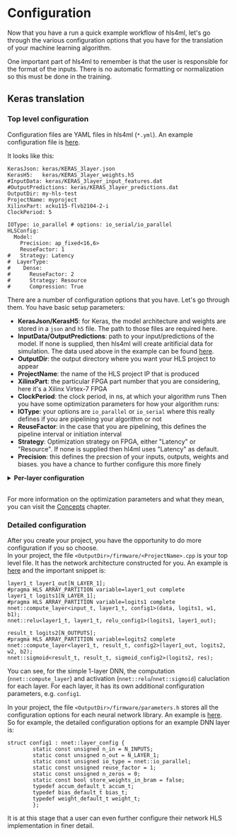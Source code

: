 # Configuration

Now that you have a run a quick example workflow of hls4ml, let's go through the various configuration options that you have for the translation of your machine learning algorithm.  

One important part of hls4ml to remember is that the user is responsible for the format of the inputs.  There is no automatic formatting or normalization so this must be done in the training. 

## Keras translation

### Top level configuration

Configuration files are YAML files in hls4ml (`*.yml`). An example configuration file is [here](https://github.com/hls-fpga-machine-learning/hls4ml/blob/master/example-models/keras-config.yml).

It looks like this:

```
KerasJson: keras/KERAS_3layer.json
KerasH5:   keras/KERAS_3layer_weights.h5
#InputData: keras/KERAS_3layer_input_features.dat
#OutputPredictions: keras/KERAS_3layer_predictions.dat
OutputDir: my-hls-test
ProjectName: myproject
XilinxPart: xcku115-flvb2104-2-i
ClockPeriod: 5

IOType: io_parallel # options: io_serial/io_parallel
HLSConfig:
  Model:
    Precision: ap_fixed<16,6>
    ReuseFactor: 1
#   Strategy: Latency 
#  LayerType:
#    Dense:
#      ReuseFactor: 2
#      Strategy: Resource
#      Compression: True
```

There are a number of configuration options that you have.  Let's go through them.  You have basic setup parameters: 
   * **KerasJson/KerasH5**: for Keras, the model architecture and weights are stored in a `json` and `h5` file.  The path to those files are required here.
   * **InputData/OutputPredictions**: path to your input/predictions of the model. If none is supplied, then hls4ml will create aritificial data for simulation. The data used above in the example can be found [here](https://cernbox.cern.ch/index.php/s/2LTJVVwCYFfkg59). 
   * **OutputDir**: the output directory where you want your HLS project to appear
   * **ProjectName**: the name of the HLS project IP that is produced
   * **XilinxPart**: the particular FPGA part number that you are considering, here it's a Xilinx Virtex-7 FPGA
   * **ClockPeriod**: the clock period, in ns, at which your algorithm runs
Then you have some optimization parameters for how your algorithm runs:
   * **IOType**: your options are `io_parallel` or `io_serial` where this really defines if you are pipelining your algorithm or not
   * **ReuseFactor**: in the case that you are pipelining, this defines the pipeline interval or initiation interval
   * **Strategy**: Optimization strategy on FPGA, either "Latency" or "Resource". If none is supplied then hl4ml uses "Latency" as default. 
   * **Precision**: this defines the precsion of your inputs, outputs, weights and biases.  you have a chance to further configure this more finely

<details>
<summary> <b> Per-layer configuration </b></summary>
<p>

Aside from these parameters, you can also specify per-layer configuration by adding this in the configuration file: 

```
LayerName:
  my_first_layer:
    ReuseFactor: 80
```

This will have the effect of changing the reuse factor of the first layer to 80. All of the other layers' configuration will be taken from model-level configuration. 

</p>
</details>
&nbsp;

For more information on the optimization parameters and what they mean, you can visit the <a href="../CONCEPTS.html">Concepts</a> chapter.

### Detailed configuration

After you create your project, you have the opportunity to do more configuration if you so choose.  
In your project, the file `<OutputDir>/firmware/<ProjectName>.cpp` is your top level file.  It has the network architecture constructed for you.  An example is [here](https://github.com/hls-fpga-machine-learning/hls4ml/blob/master/example-prjs/higgs-1layer/firmware/myproject.cpp) and the important snippet is:

```
layer1_t layer1_out[N_LAYER_1];
#pragma HLS ARRAY_PARTITION variable=layer1_out complete
layer1_t logits1[N_LAYER_1];
#pragma HLS ARRAY_PARTITION variable=logits1 complete
nnet::compute_layer<input_t, layer1_t, config1>(data, logits1, w1, b1);
nnet::relu<layer1_t, layer1_t, relu_config1>(logits1, layer1_out);

result_t logits2[N_OUTPUTS];
#pragma HLS ARRAY_PARTITION variable=logits2 complete
nnet::compute_layer<layer1_t, result_t, config2>(layer1_out, logits2, w2, b2);
nnet::sigmoid<result_t, result_t, sigmoid_config2>(logits2, res);
```

You can see, for the simple 1-layer DNN, the computation (`nnet::compute_layer`) and activation (`nnet::relu`/`nnet::sigmoid`) caluclation for each layer.  For each layer, it has its own additional configuration parameters, e.g. `config1`.

In your project, the file `<OutputDir>/firmware/parameters.h` stores all the configuration options for each neural network library.
An example is [here](https://github.com/hls-fpga-machine-learning/hls4ml/blob/master/example-prjs/higgs-1layer/firmware/parameters.h). So for example, the detailed configuration options for an example DNN layer is:
```
struct config1 : nnet::layer_config {
        static const unsigned n_in = N_INPUTS;
        static const unsigned n_out = N_LAYER_1;
        static const unsigned io_type = nnet::io_parallel;
        static const unsigned reuse_factor = 1;
        static const unsigned n_zeros = 0;
        static const bool store_weights_in_bram = false;
        typedef accum_default_t accum_t;
        typedef bias_default_t bias_t;
        typedef weight_default_t weight_t;
        };
```
It is at this stage that a user can even further configure their network HLS implementation in finer detail.












